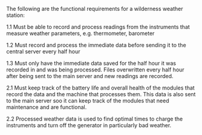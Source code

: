 The following are the functional requirements for a wilderness weather station:

1.1 Must be able to record and process readings from the instruments that measure weather parameters, e.g. thermometer, barometer

1.2 Must record and process the immediate data before sending it to the central server every half hour

1.3 Must only have the immediate data saved for the half hour it was recorded in and was being processed. Files overwritten every half hour after being sent to the main server and new readings are recorded.

2.1 Must keep track of the battery life and overall health of the modules that record the data and the machine that processes them. This data is also sent to the main server soo it can keep track of the modules that need maintenance and are functional.

2.2 Processed weather data is used to find optimal times to charge the instruments and turn off the generator in particularly bad weather.
